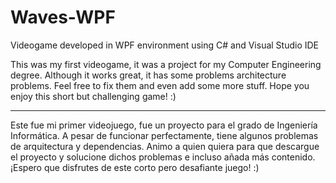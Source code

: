# Waves-WPF
Videogame developed in WPF environment using C# and Visual Studio IDE

This was my first videogame, it was a project for my Computer Engineering degree.
Although it works great, it has some problems architecture problems. 
Feel free to fix them and even add some more stuff.
Hope you enjoy this short but challenging game! :)

--------------------------------------------------------------------------------------

Este fue mi primer videojuego, fue un proyecto para el grado de Ingeniería Informática.
A pesar de funcionar perfectamente, tiene algunos problemas de arquitectura y dependencias.
Animo a quien quiera para que descargue el proyecto y solucione dichos problemas e incluso añada más contenido.
¡Espero que disfrutes de este corto pero desafiante juego! :)
